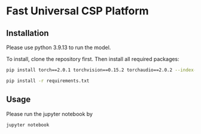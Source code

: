 # Fast Universal CSP Platform



## Installation

Please use python 3.9.13 to run the model.

To install, clone the repository first. Then install all required packages:

```bash
pip install torch==2.0.1 torchvision==0.15.2 torchaudio==2.0.2 --index-url https://download.pytorch.org/whl/cpu
```

```bash
pip install -r requirements.txt
```


## Usage

Please run the jupyter notebook by 

```bash
jupyter notebook
```

